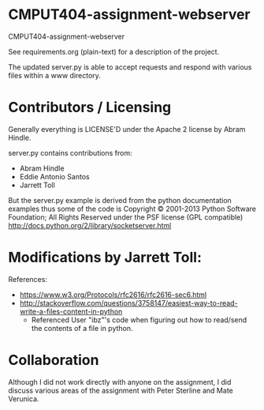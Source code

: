 CMPUT404-assignment-webserver
=============================

CMPUT404-assignment-webserver

See requirements.org (plain-text) for a description of the project.

The updated server.py is able to accept requests and respond with
various files within a www directory.

Contributors / Licensing
========================

Generally everything is LICENSE'D under the Apache 2 license by Abram Hindle.

server.py contains contributions from:

* Abram Hindle
* Eddie Antonio Santos
* Jarrett Toll

But the server.py example is derived from the python documentation
examples thus some of the code is Copyright © 2001-2013 Python
Software Foundation; All Rights Reserved under the PSF license (GPL
compatible) http://docs.python.org/2/library/socketserver.html


Modifications by Jarrett Toll:
==============================

References:
 * https://www.w3.org/Protocols/rfc2616/rfc2616-sec6.html
 * http://stackoverflow.com/questions/3758147/easiest-way-to-read-write-a-files-content-in-python
    * Referenced User "ibz"'s code when figuring out how to read/send the contents of a file in python.

Collaboration
=============

Although I did not work directly with anyone on the assignment, I did discuss various areas of the assignment with
Peter Sterline and Mate Verunica.



